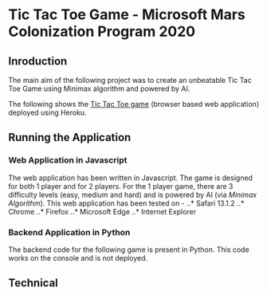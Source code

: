 # Tic Tac Toe Game - Microsoft Mars Colonization Program 2020

## Inroduction
The main aim of the following project was to create an unbeatable Tic Tac Toe Game using Minimax algorithm and powered by AI.  

The following shows the [Tic Tac Toe game](https://tictactoe-juhi.herokuapp.com/index.html) (browser based web application) deployed using Heroku.


## Running the Application
### Web Application in Javascript
The web application has been written in Javascript. The game is designed for both 1 player and for 2 players. For the 1 player game, there are 3 difficulty levels (easy, medium and hard) and is powered by AI (via *Minimax Algorithm*).
This web application has been tested on - 
..* Safari 13.1.2
..* Chrome 
..* Firefox
..* Microsoft Edge
..* Internet Explorer

### Backend Application in Python
The backend code for the following game is present in Python. This code works on the console and is not deployed. 


## Technical 
